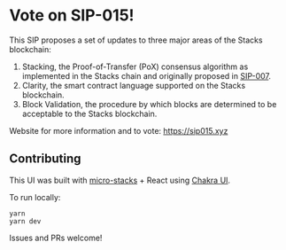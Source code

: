 # Vote on SIP-015!

This SIP proposes a set of updates to three major areas of the Stacks blockchain:

1. Stacking, the Proof-of-Transfer (PoX) consensus algorithm as implemented in the Stacks chain and originally proposed in [SIP-007](https://github.com/stacksgov/sips/blob/feat/sip-015/sips/sip-015/sip-015-network-upgrade.md).
2. Clarity, the smart contract language supported on the Stacks blockchain.
3. Block Validation, the procedure by which blocks are determined to be acceptable to the Stacks blockchain.

Website for more information and to vote: https://sip015.xyz

## Contributing

This UI was built with [micro-stacks](https://micro-stacks.dev/) + React using [Chakra UI](https://chakra-ui.com/).

To run locally:

```
yarn
yarn dev
```

Issues and PRs welcome!
